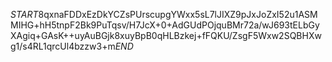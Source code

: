 $START$8qxnaFDDxEzDkYCZsPUrscupgYWxx5sL7lJIXZ9pJxJoZxI52u1ASMMIHG+hH5tnpF2Bk9PuTqsv/H7JcX+0+AdGUdPOjquBMr72a/wJ693tELbGyXAgiq+GAsK++uyAuBGjk8xuyBpB0qHLBzkej+fFQKU/ZsgF5Wxw2SQBHXwg1/s4RL1qrcUl4bzzw3+m$END$